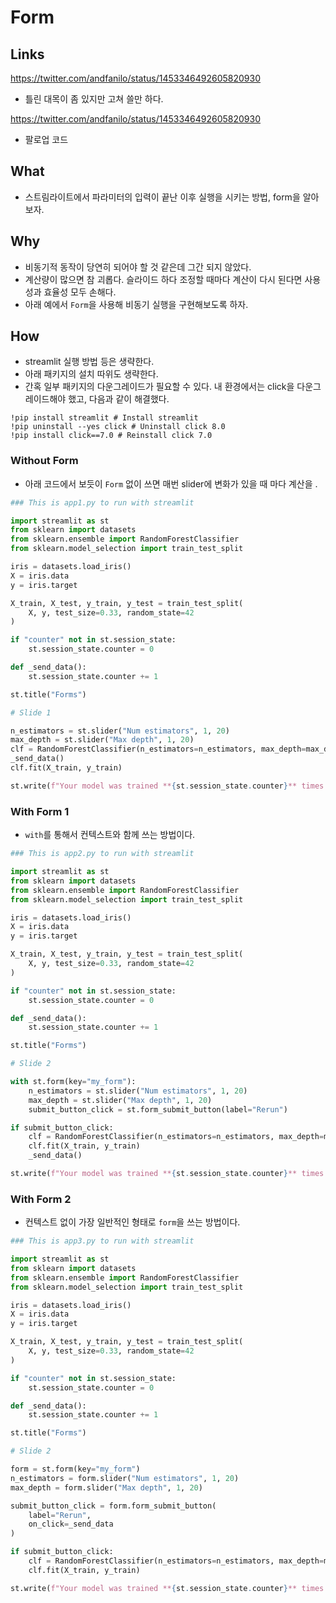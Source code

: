 # Form 

## Links 

https://twitter.com/andfanilo/status/1453346492605820930
- 틀린 대목이 좀 있지만 고쳐 쓸만 하다. 

https://twitter.com/andfanilo/status/1453346492605820930
- 팔로업 코드 


## What 

- 스트림라이트에서 파라미터의 입력이 끝난 이후 실행을 시키는 방법, form을 알아보자. 

## Why 

- 비동기적 동작이 당연히 되어야 할 것 같은데 그간 되지 않았다. 
- 계산량이 많으면 참 괴롭다. 슬라이드 하다 조정할 때마다 계산이 다시 된다면 사용성과 효율성 모두 손해다. 
- 아래 예에서 `Form`을 사용해 비동기 실행을 구현해보도록 하자. 

## How 

- streamlit 실행 방법 등은 생략한다. 
- 아래 패키지의 설치 따위도 생략한다. 
- 간혹 일부 패키지의 다운그레이드가 필요할 수 있다. 내 환경에서는 click을 다운그레이드해야 했고, 다음과 같이 해결했다. 

```shell
!pip install streamlit # Install streamlit  
!pip uninstall --yes click # Uninstall click 8.0 
!pip install click==7.0 # Reinstall click 7.0
```

### Without Form 

- 아래 코드에서 보듯이 `Form` 없이 쓰면 매번 slider에 변화가 있을 때 마다 계산을 . 

```py
### This is app1.py to run with streamlit 

import streamlit as st
from sklearn import datasets
from sklearn.ensemble import RandomForestClassifier
from sklearn.model_selection import train_test_split

iris = datasets.load_iris()
X = iris.data
y = iris.target

X_train, X_test, y_train, y_test = train_test_split(
    X, y, test_size=0.33, random_state=42
)

if "counter" not in st.session_state: 
    st.session_state.counter = 0 

def _send_data(): 
    st.session_state.counter += 1

st.title("Forms")

# Slide 1

n_estimators = st.slider("Num estimators", 1, 20)
max_depth = st.slider("Max depth", 1, 20)
clf = RandomForestClassifier(n_estimators=n_estimators, max_depth=max_depth)
_send_data()
clf.fit(X_train, y_train)

st.write(f"Your model was trained **{st.session_state.counter}** times :scream:")
```

### With Form 1 

- `with`를 통해서 컨텍스트와 함께 쓰는 방법이다.  

```py
### This is app2.py to run with streamlit 

import streamlit as st
from sklearn import datasets
from sklearn.ensemble import RandomForestClassifier
from sklearn.model_selection import train_test_split

iris = datasets.load_iris()
X = iris.data
y = iris.target

X_train, X_test, y_train, y_test = train_test_split(
    X, y, test_size=0.33, random_state=42
)

if "counter" not in st.session_state: 
    st.session_state.counter = 0 

def _send_data(): 
    st.session_state.counter += 1

st.title("Forms")

# Slide 2

with st.form(key="my_form"):
    n_estimators = st.slider("Num estimators", 1, 20)
    max_depth = st.slider("Max depth", 1, 20)
    submit_button_click = st.form_submit_button(label="Rerun")

if submit_button_click:
    clf = RandomForestClassifier(n_estimators=n_estimators, max_depth=max_depth)
    clf.fit(X_train, y_train)
    _send_data()

st.write(f"Your model was trained **{st.session_state.counter}** times :scream:")
```

### With Form 2

- 컨텍스트 없이 가장 일반적인 형태로 `form`을 쓰는 방법이다. 

```py
### This is app3.py to run with streamlit 

import streamlit as st
from sklearn import datasets
from sklearn.ensemble import RandomForestClassifier
from sklearn.model_selection import train_test_split

iris = datasets.load_iris()
X = iris.data
y = iris.target

X_train, X_test, y_train, y_test = train_test_split(
    X, y, test_size=0.33, random_state=42
)

if "counter" not in st.session_state: 
    st.session_state.counter = 0 

def _send_data(): 
    st.session_state.counter += 1

st.title("Forms")

# Slide 2

form = st.form(key="my_form")
n_estimators = form.slider("Num estimators", 1, 20)
max_depth = form.slider("Max depth", 1, 20)

submit_button_click = form.form_submit_button(
    label="Rerun",
    on_click=_send_data
)

if submit_button_click:
    clf = RandomForestClassifier(n_estimators=n_estimators, max_depth=max_depth)
    clf.fit(X_train, y_train)

st.write(f"Your model was trained **{st.session_state.counter}** times :scream:")
```
